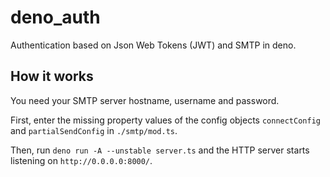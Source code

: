 # deno_auth

Authentication based on Json Web Tokens (JWT) and SMTP in deno.

## How it works

You need your SMTP server hostname, username and password.

First, enter the missing property values of the config objects `connectConfig`
and `partialSendConfig` in `./smtp/mod.ts`.

Then, run `deno run -A --unstable server.ts` and the HTTP server starts
listening on `http://0.0.0.0:8000/`.
